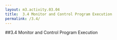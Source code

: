 ```yaml
---
layout: m3.activity.03.04
title: 	3.4 Monitor and Control Program Execution	
permalink: /3.4/
---
```

##3.4 Monitor and Control Program Execution	
